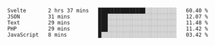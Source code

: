<!--START_SECTION:waka-->
```text
Svelte       2 hrs 37 mins   ███████████████░░░░░░░░░░   60.40 % 
JSON         31 mins         ███░░░░░░░░░░░░░░░░░░░░░░   12.07 % 
Text         29 mins         ███░░░░░░░░░░░░░░░░░░░░░░   11.48 % 
PHP          29 mins         ███░░░░░░░░░░░░░░░░░░░░░░   11.42 % 
JavaScript   8 mins          █░░░░░░░░░░░░░░░░░░░░░░░░   03.42 % 
```
<!--END_SECTION:waka-->

